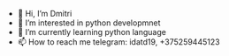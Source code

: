 - 👋 Hi, I’m Dmitri
- 👀 I’m interested in python developmnet
- 🌱 I’m currently learning python language
- 📫 How to reach me telegram: idatd19, +375259445123
